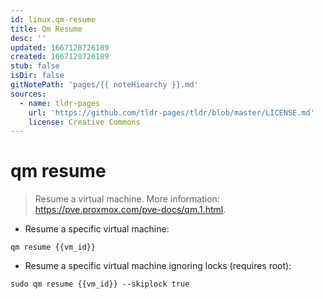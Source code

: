```yaml
---
id: linux.qm-resume
title: Qm Resume
desc: ''
updated: 1667128726189
created: 1667128726189
stub: false
isDir: false
gitNotePath: 'pages/{{ noteHiearchy }}.md'
sources:
  - name: tldr-pages
    url: 'https://github.com/tldr-pages/tldr/blob/master/LICENSE.md'
    license: Creative Commons
---
```

# qm resume

> Resume a virtual machine.
> More information: <https://pve.proxmox.com/pve-docs/qm.1.html>.

- Resume a specific virtual machine:

`qm resume {{vm_id}}`

- Resume a specific virtual machine ignoring locks (requires root):

`sudo qm resume {{vm_id}} --skiplock true`

